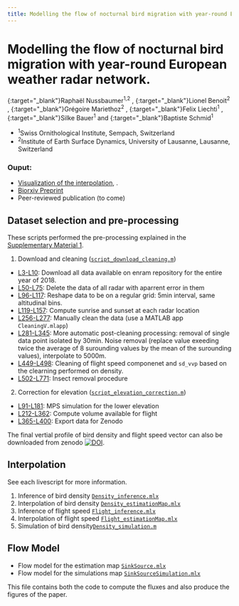 ```yaml
---
title: Modelling the flow of nocturnal bird migration with year-round European weather radar network.
---
```


# Modelling the flow of nocturnal bird migration with year-round European weather radar network.
[<i class="ai ai-orcid"></i>](https://orcid.org/0000-0002-8185-1020){:target="_blank"}Raphaël Nussbaumer<sup>1,2</sup> , [<i class="ai ai-orcid"></i>](https://orcid.org/0000-0002-8182-0152){:target="_blank"}Lionel Benoit<sup>2</sup> , [<i class="ai ai-orcid"></i>](https://orcid.org/0000-0002-8820-2808){:target="_blank"}Grégoire Mariethoz<sup>2</sup> , [<i class="ai ai-orcid"></i>](https://orcid.org/0000-0001-9473-0837){:target="_blank"}Felix Liechti<sup>1</sup> , [<i class="ai ai-orcid"></i>](https://orcid.org/0000-0002-0844-164X){:target="_blank"}Silke
Bauer<sup>1</sup> and [<i class="ai ai-orcid"></i>](https://orcid.org/0000-0002-7736-7527){:target="_blank"}Baptiste Schmid<sup>1</sup>
- <sup>1</sup>Swiss Ornithological Institute, Sempach, Switzerland
- <sup>2</sup>Institute of Earth Surface Dynamics, University of Lausanne, Lausanne, Switzerland

### Ouput:
- [Visualization of the interpolation](https://bmm.raphaelnussbaumer.com/2018), [](https://bmm.raphaelnussbaumer.com/2018).
- [<i class="ai ai-biorxiv"></i> Biorxiv Preprint](https://doi.org/10.1101/2020.10.13.321844)
- Peer-reviewed publication (to come)


## Dataset selection and pre-processing
These scripts performed the pre-processing explained in the [Supplementary Material 1](https://www.biorxiv.org/content/10.1101/2020.10.13.321844v1.supplementary-material). 

1. Download and cleaning ([`script_download_cleaning.m`](https://github.com/Rafnuss-PostDoc/BMM/blob/master/2018/script_download_cleaning.m))
- [L3-L10](https://github.com/Rafnuss-PostDoc/BMM/blob/master/2018/script_download_cleaning.m#L3-L10): Download all data available on enram repository for the entire year of 2018.
- [L50-L75](https://github.com/Rafnuss-PostDoc/BMM/blob/master/2018/script_download_cleaning.m#L50-L75): Delete the data of all radar with aparrent error in them
- [L96-L117](https://github.com/Rafnuss-PostDoc/BMM/blob/master/2018/script_download_cleaning.m#L96-L117): Reshape data to be on a regular grid: 5min interval, same altitudinal bins.
- [L119-L157](https://github.com/Rafnuss-PostDoc/BMM/blob/master/2018/script_download_cleaning.m#L119-L157): Compute sunrise and sunset at each radar location
- [L256-L277](https://github.com/Rafnuss-PostDoc/BMM/blob/master/2018/script_download_cleaning.m#L256-L277): Manually clean the data (use a MATLAB app `CleaningV.mlapp`)
- [L281-L345](https://github.com/Rafnuss-PostDoc/BMM/blob/master/2018/script_download_cleaning.m#L281-L345): More automatic post-cleaning processing: removal of single data point isolated by 30min. Noise removal (replace value exeeding twice the average of 8 surounding values by the mean of the surounding values), interpolate to 5000m.
- [L449-L498](https://github.com/Rafnuss-PostDoc/BMM/blob/master/2018/script_download_cleaning.m#L449-L498): Cleaning of flight speed componenet and `sd_vvp` based on the clearning performed on density.
- [L502-L771](https://github.com/Rafnuss-PostDoc/BMM/blob/master/2018/script_download_cleaning.m#L502-L771): Insect removal procedure 

 2. Correction for elevation ([`script_elevation_correction.m`](https://github.com/Rafnuss-PostDoc/BMM/blob/master/2018/script_elevation_correction.m))
- [L91-L181](https://github.com/Rafnuss-PostDoc/BMM/blob/master/2018/script_elevation_correction.m#L91-L181): MPS simulation for the lower elevation
- [L212-L362](https://github.com/Rafnuss-PostDoc/BMM/blob/master/2018/script_elevation_correction.m#L212-L362): Compute volume available for flight
- [L365-L400](https://github.com/Rafnuss-PostDoc/BMM/blob/master/2018/script_elevation_correction.m#L365-L400): Export data for Zenodo

The final vertial profile of bird density and flight speed vector can also be downloaded from zenodo [![DOI](https://zenodo.org/badge/DOI/10.5281/zenodo.3243397.svg)](https://doi.org/10.5281/zenodo.3243397).

## Interpolation
See each livescript for more information.
1. Inference of bird density [`Density_inference.mlx`](https://rafnuss-postdoc.github.io/BMM/2018/LiveScript/Density_inference)
2. Interpolation of bird density [`Density_estimationMap.mlx`](https://rafnuss-postdoc.github.io/BMM/2018/LiveScript/Density_estimationMap)
3. Inference of flight speed [`Flight_inference.mlx`](https://rafnuss-postdoc.github.io/BMM/2018/LiveScript/Flight_inference)
4. Interpolation of flight speed [`Flight_estimationMap.mlx`](https://rafnuss-postdoc.github.io/BMM/2018/LiveScript/Flight_estimationMap)
5. Simulation of bird density[`Density_simulation.m`](https://github.com/Rafnuss-PostDoc/BMM/blob/master/2018/Density_simulation.m)

## Flow Model
- Flow model for the estimation map [`SinkSource.mlx`](https://rafnuss-postdoc.github.io/BMM/2018/LiveScript/SinkSource)
- Flow model for the simulations map [`SinkSourceSimulation.mlx`](https://rafnuss-postdoc.github.io/BMM/2018/LiveScript/SinkSourceSimulation)

This file contains both the code to compute the fluxes and also produce the figures of the paper. 
